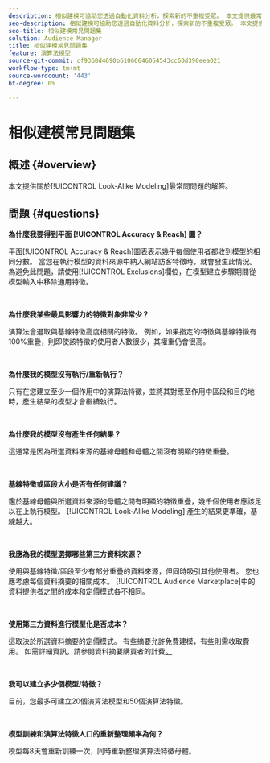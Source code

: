 ```yaml
---
description: 相似建模可協助您透過自動化資料分析，探索新的不重複受眾。 本文提供最常見問題的解答。
seo-description: 相似建模可協助您透過自動化資料分析，探索新的不重複受眾。 本文提供最常見問題的解答。
seo-title: 相似建模常見問題集
solution: Audience Manager
title: 相似建模常見問題集
feature: 演算法模型
source-git-commit: cf9368d4690b61066646054543cc60d390eea021
workflow-type: tm+mt
source-wordcount: '443'
ht-degree: 0%

---
```


# 相似建模常見問題集

## 概述 {#overview}

本文提供關於[!UICONTROL Look-Alike Modeling]最常問問題的解答。

## 問題 {#questions}

**為什麼我要得到平面 [!UICONTROL Accuracy & Reach] 圖？**

平面[!UICONTROL Accuracy & Reach]圖表表示幾乎每個使用者都收到模型的相同分數。 當您在執行模型的資料來源中納入網站訪客特徵時，就會發生此情況。 為避免此問題，請使用[!UICONTROL Exclusions]欄位，在模型建立步驟期間從模型輸入中移除通用特徵。

 

**為什麼我某些最具影響力的特徵對象非常少？**

演算法會選取與基線特徵高度相關的特徵。 例如，如果指定的特徵與基線特徵有100%重疊，則即使該特徵的使用者人數很少，其權重仍會很高。

 

**為什麼我的模型沒有執行/重新執行？**

只有在您建立至少一個作用中的演算法特徵，並將其對應至作用中區段和目的地時，產生結果的模型才會繼續執行。

 

**為什麼我的模型沒有產生任何結果？**

這通常是因為所選資料來源的基線母體和母體之間沒有明顯的特徵重疊。

 

**基線特徵或區段大小是否有任何建議？**

鑑於基線母體與所選資料來源的母體之間有明顯的特徵重疊，幾千個使用者應該足以在上執行模型。 [!UICONTROL Look-Alike Modeling] 產生的結果更準確，基線越大。

 

**我應為我的模型選擇哪些第三方資料來源？**

使用與基線特徵/區段至少有部分重疊的資料來源，但同時吸引其他使用者。 您也應考慮每個資料摘要的相關成本。 [!UICONTROL Audience Marketplace]中的資料提供者之間的成本和定價模式各不相同。

 

**使用第三方資料進行模型化是否成本？**

這取決於所選資料摘要的定價模式。 有些摘要允許免費建模，有些則需收取費用。 如需詳細資訊，請參閱資料摘要購買者的計費[。](../features/audience-marketplace/marketplace-data-buyers/marketplace-buyer-billing.md)

 

**我可以建立多少個模型/特徵？**

目前，您最多可建立20個演算法模型和50個演算法特徵。

 

**模型訓練和演算法特徵人口的重新整理頻率為何？**

模型每8天會重新訓練一次，同時重新整理演算法特徵母體。
